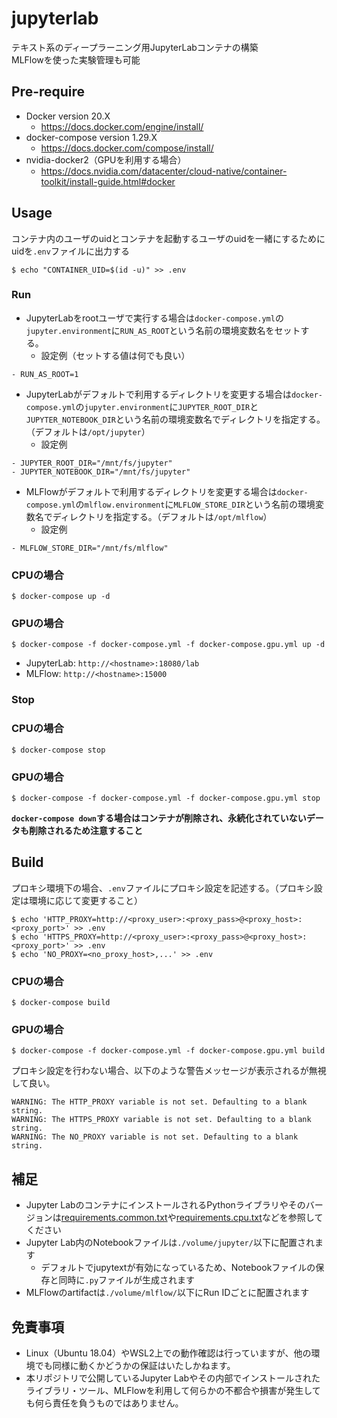 # jupyterlab

テキスト系のディープラーニング用JupyterLabコンテナの構築  
MLFlowを使った実験管理も可能

## Pre-require

+ Docker version 20.X
    + https://docs.docker.com/engine/install/
+ docker-compose version 1.29.X
    + https://docs.docker.com/compose/install/
+ nvidia-docker2（GPUを利用する場合）
    + https://docs.nvidia.com/datacenter/cloud-native/container-toolkit/install-guide.html#docker

## Usage

コンテナ内のユーザのuidとコンテナを起動するユーザのuidを一緒にするためにuidを`.env`ファイルに出力する
```
$ echo "CONTAINER_UID=$(id -u)" >> .env
```

### Run

+ JupyterLabをrootユーザで実行する場合は`docker-compose.yml`の`jupyter.environment`に`RUN_AS_ROOT`という名前の環境変数名をセットする。
    + 設定例（セットする値は何でも良い）
```
- RUN_AS_ROOT=1
```

+ JupyterLabがデフォルトで利用するディレクトリを変更する場合は`docker-compose.yml`の`jupyter.environment`に`JUPYTER_ROOT_DIR`と`JUPYTER_NOTEBOOK_DIR`という名前の環境変数名でディレクトリを指定する。（デフォルトは`/opt/jupyter`）
    + 設定例
```
- JUPYTER_ROOT_DIR="/mnt/fs/jupyter"
- JUPYTER_NOTEBOOK_DIR="/mnt/fs/jupyter"
```

+ MLFlowがデフォルトで利用するディレクトリを変更する場合は`docker-compose.yml`の`mlflow.environment`に`MLFLOW_STORE_DIR`という名前の環境変数名でディレクトリを指定する。（デフォルトは`/opt/mlflow`）
    + 設定例
```
- MLFLOW_STORE_DIR="/mnt/fs/mlflow"
```

### CPUの場合

```
$ docker-compose up -d
```

### GPUの場合

```
$ docker-compose -f docker-compose.yml -f docker-compose.gpu.yml up -d
```

+ JupyterLab: `http://<hostname>:18080/lab`
+ MLFlow: `http://<hostname>:15000`

### Stop

### CPUの場合

```
$ docker-compose stop
```

### GPUの場合

```
$ docker-compose -f docker-compose.yml -f docker-compose.gpu.yml stop
```

**`docker-compose down`する場合はコンテナが削除され、永続化されていないデータも削除されるため注意すること**

## Build

プロキシ環境下の場合、`.env`ファイルにプロキシ設定を記述する。（プロキシ設定は環境に応じて変更すること）
```
$ echo 'HTTP_PROXY=http://<proxy_user>:<proxy_pass>@<proxy_host>:<proxy_port>' >> .env
$ echo 'HTTPS_PROXY=http://<proxy_user>:<proxy_pass>@<proxy_host>:<proxy_port>' >> .env
$ echo 'NO_PROXY=<no_proxy_host>,...' >> .env
```

### CPUの場合

```
$ docker-compose build
```

### GPUの場合

```
$ docker-compose -f docker-compose.yml -f docker-compose.gpu.yml build
```

プロキシ設定を行わない場合、以下のような警告メッセージが表示されるが無視して良い。
```
WARNING: The HTTP_PROXY variable is not set. Defaulting to a blank string.
WARNING: The HTTPS_PROXY variable is not set. Defaulting to a blank string.
WARNING: The NO_PROXY variable is not set. Defaulting to a blank string.
```

## 補足

+ Jupyter LabのコンテナにインストールされるPythonライブラリやそのバージョンは[requirements.common.txt](./jupyter/requirements.common.txt)や[requirements.cpu.txt](./jupyter/requirements.cpu.txt)などを参照してください
+ Jupyter Lab内のNotebookファイルは`./volume/jupyter/`以下に配置されます
    + デフォルトでjupytextが有効になっているため、Notebookファイルの保存と同時に`.py`ファイルが生成されます
+ MLFlowのartifactは`./volume/mlflow/`以下にRun IDごとに配置されます

## 免責事項

+ Linux（Ubuntu 18.04）やWSL2上での動作確認は行っていますが、他の環境でも同様に動くかどうかの保証はいたしかねます。
+ 本リポジトリで公開しているJupyter Labやその内部でインストールされたライブラリ・ツール、MLFlowを利用して何らかの不都合や損害が発生しても何ら責任を負うものではありません。
